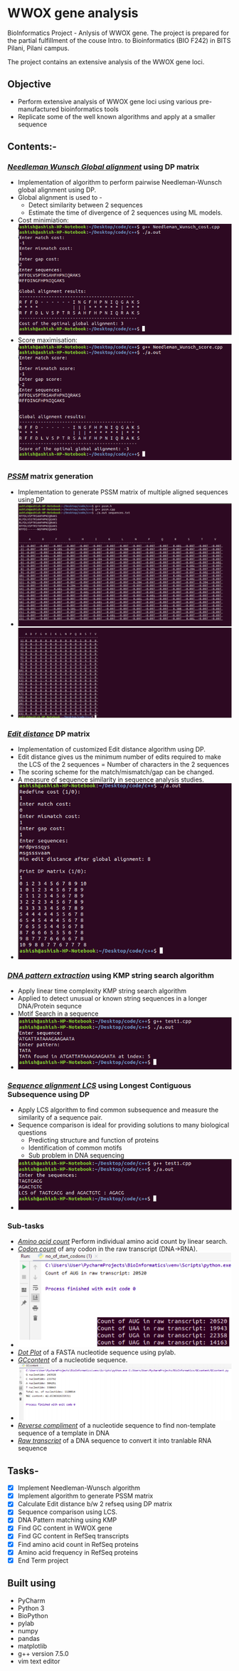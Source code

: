 # WWOX gene analysis

BioInformatics Project - Anlysis of WWOX gene. The project is prepared for the partial fulfillment of the couse Intro. to Bioinformatics (BIO F242) in BITS Pilani, Pilani campus.

The project contains an extensive analysis of the WWOX gene loci.

## Objective
* Perform extensive analysis of WWOX gene loci using various pre-manufactured bioinformatics tools
* Replicate some of the well known algorithms and apply at a smaller sequence

## Contents:- 

### *<ins>[Needleman Wunsch Global alignment](Needleman%20Wunsch%20Global%20alignment)</ins>* using DP matrix
* Implementation of algorithm to perform pairwise Needleman-Wunsch global alignment using DP.
* Global alignment is used to -
  * Detect similarity between 2 sequences
  * Estimate the time of divergence of 2 sequences using ML models.
* Cost minimiation: ![Cost minimisation simulation](Media/NWC_s.png)
* Score maximisation: ![Score maximization simulation](Media/NWS_s.png)

### *<ins>[PSSM](PSSM)</ins>* matrix generation
* Implementation to generate PSSM matrix of multiple aligned sequences using DP
* ![PSSM matrix score](Media/pssm_s.png)
* ![Frequency matrix](Media/pssm_s1.png)

### *<ins>[Edit distance](Edit%20distance)</ins>* DP matrix
* Implementation of customized Edit distance algorithm using DP.
* Edit distance gives us the minimum number of edits required to make the LCS of the 2 sequences = Number of characters in the 2 sequences
* The scoring scheme for the match/mismatch/gap can be changed.
* A measure of sequence similarity in sequence analysis studies.
* ![Edit distance simulation](Media/ED_s.png)

### *<ins>[DNA pattern extraction](DNA%20pattern%20extraction)</ins>* using KMP string search algorithm
* Apply linear time complexity KMP string search algorithm
* Applied to detect unusual or known string sequences in a longer DNA/Protein sequnce
* Motif Search in a sequence
* ![KMP example](Media/KMP_s1.png)

### *<ins>[Sequence alignment LCS](Sequence%20similarity%20LCS)</ins>* using Longest Contiguous Subsequence using DP
* Apply LCS algorithm to find common subsequence and measure the similarity of a sequence pair.
* Sequence comparison is ideal for providing solutions to many biological questions
  * Predicting structure and function of proteins
  * Identification of common motifs
  * Sub problem in DNA sequencing
* ![LCS analysis example](Media/LSC_s.png)
  
### Sub-tasks 
* *<ins>[Amino acid count](Amino%20acid%20count)</ins>* Perform individual amino acid count by linear search.
* *<ins>[Codon count](Codon%20count)</ins>* of any codon in the raw transcript (DNA->RNA).
* ![Codon count](Media/CC_s.png)
* *<ins>[Dot Plot](Dot%20Plot)</ins>* of a FASTA nucleotide sequence using pylab.
* *<ins>[GCcontent](GCcontent)</ins>* of a nucleotide sequence.
* ![GC content](Media/GC_s.png)
* *<ins>[Reverse compliment](Reverse%20Compliment)</ins>* of a nucleotide sequence to find non-template sequence of a template in DNA
* *<ins>[Raw transcript](raw%20transcript)</ins>* of a DNA sequence to convert it into tranlable RNA sequence


## Tasks-
- [X] Implement Needleman-Wunsch algorithm
- [X] Implement algorithm to generate PSSM matrix
- [X] Calculate Edit distance b/w 2 refseq using DP matrix
- [X] Sequence comparison using LCS.
- [X] DNA Pattern matching using KMP
- [X] Find GC content in WWOX gene
- [X] Find GC content in RefSeq transcripts
- [X] Find amino acid count in RefSeq proteins
- [X] Amino acid frequency in RefSeq proteins
- [X] End Term project

## Built using 
 * PyCharm
 * Python 3
 * BioPython
 * pylab
 * numpy
 * pandas
 * matplotlib
 * g++ version 7.5.0
 * vim text editor
